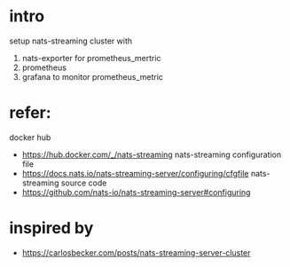 # intro
setup nats-streaming cluster with 
1. nats-exporter for prometheus_mertric
2. prometheus
3. grafana to monitor prometheus_metric

# refer:
docker hub
- https://hub.docker.com/_/nats-streaming
nats-streaming configuration file
- https://docs.nats.io/nats-streaming-server/configuring/cfgfile
nats-streaming source code
- https://github.com/nats-io/nats-streaming-server#configuring

# inspired by
- https://carlosbecker.com/posts/nats-streaming-server-cluster